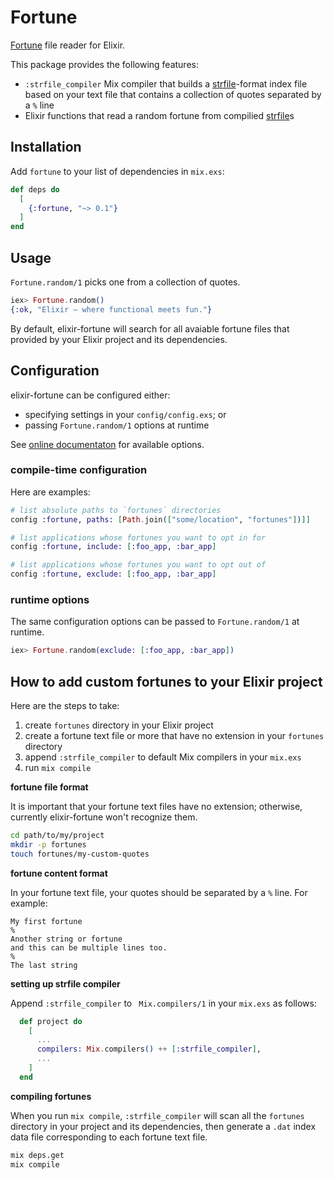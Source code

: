 # Fortune

[Fortune] file reader for Elixir.

This package provides the following features:

- `:strfile_compiler` Mix compiler that builds a [strfile]-format index file
  based on your text file that contains a collection of quotes separated by a
  `%` line
- Elixir functions that read a random fortune from compilied [strfile]s

[Fortune]: https://wiki.archlinux.org/title/Fortune
[fortune]: https://man.archlinux.org/man/fortune.6
[strfile]: https://man.archlinux.org/man/strfile.1

## Installation

Add `fortune` to your list of dependencies in `mix.exs`:

```elixir
def deps do
  [
    {:fortune, "~> 0.1"}
  ]
end
```

## Usage

`Fortune.random/1` picks one from a collection of quotes.

```elixir
iex> Fortune.random()
{:ok, "Elixir – where functional meets fun."}
```

By default, elixir-fortune will search for all avaiable fortune files that
provided by your Elixir project and its dependencies.

## Configuration

elixir-fortune can be configured either:
- specifying settings in your `config/config.exs`; or
- passing `Fortune.random/1` options at runtime

See [online documentaton](https://hexdocs.pm/fortune) for available options.

### compile-time configuration

Here are examples:

```elixir
# list absolute paths to `fortunes` directories
config :fortune, paths: [Path.join(["some/location", "fortunes"])]]

# list applications whose fortunes you want to opt in for
config :fortune, include: [:foo_app, :bar_app]

# list applications whose fortunes you want to opt out of
config :fortune, exclude: [:foo_app, :bar_app]
```

### runtime options

The same configuration options can be passed to `Fortune.random/1` at runtime.

```elixir
iex> Fortune.random(exclude: [:foo_app, :bar_app])
```

## How to add custom fortunes to your Elixir project

Here are the steps to take:

1. create `fortunes` directory in your Elixir project
1. create a fortune text file or more that have no extension in your `fortunes` directory
1. append `:strfile_compiler` to default Mix compilers in your `mix.exs`
1. run `mix compile`

**fortune file format**

It is important that your fortune text files have no extension; otherwise,
currently elixir-fortune won't recognize them.

```bash
cd path/to/my/project
mkdir -p fortunes
touch fortunes/my-custom-quotes
```

**fortune content format**

In your fortune text file, your quotes should be separated by a `%` line. For
example:

```
My first fortune
%
Another string or fortune
and this can be multiple lines too.
%
The last string
```

**setting up strfile compiler**

Append `:strfile_compiler` to ` Mix.compilers/1` in your `mix.exs` as follows:

```elixir
  def project do
    [
      ...
      compilers: Mix.compilers() ++ [:strfile_compiler],
      ...
    ]
  end
```

**compiling fortunes**

When you run `mix compile`, `:strfile_compiler` will scan all the `fortunes`
directory in your project and its dependencies, then generate a `.dat` index
data file corresponding to each fortune text file.

```bash
mix deps.get
mix compile
```

